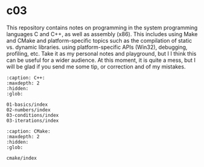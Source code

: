 # c03

This repository contains notes on programming in the system programming languages C and C++, as well as assembly (x86).
This includes using Make and CMake and platform-specific topics such as the compilation of static vs. dynamic libraries.
using platform-specific APIs (Win32), debugging, profiling, etc. Take it as my personal notes and playground, but I
I think this can be useful for a wider audience. At this moment, it is quite a mess, but I will be glad if you send me some
tip, or correction and of my mistakes.


```{toctree}
:caption: C++:
:maxdepth: 2
:hidden:
:glob:

01-basics/index
02-numbers/index
03-conditions/index
03-iterations/index
```

```{toctree}
:caption: CMake:
:maxdepth: 2
:hidden:
:glob:

cmake/index
```
